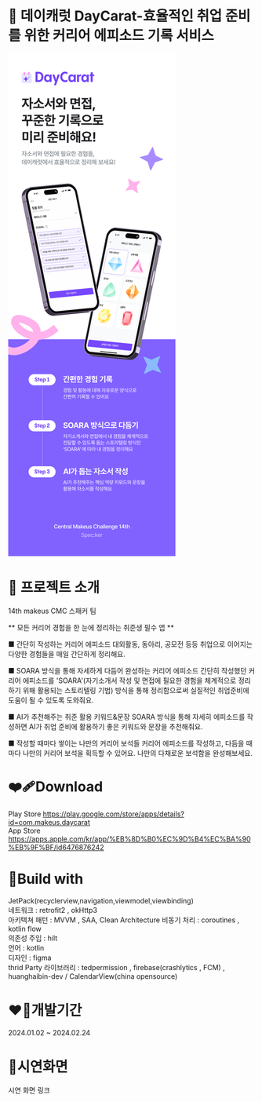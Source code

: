 # 💎 데이캐럿 DayCarat-효율적인 취업 준비를 위한 커리어 에피소드 기록 서비스
![image1](./image/image.png)

# 💎 프로젝트 소개
14th makeus CMC 스패커 팀 

** 모든 커리어 경험을 한 눈에 정리하는 취준생 필수 앱 **

■ 간단히 작성하는 커리어 에피소드
대외활동, 동아리, 공모전 등등 취업으로 이어지는 다양한 경험들을 매일 간단하게 정리해요.

■ SOARA 방식을 통해 자세하게 다듬어 완성하는 커리어 에피소드
간단히 작성했던 커리어 에피소드를 'SOARA'(자기소개서 작성 및 면접에 필요한 경험을 체계적으로 정리하기 위해 활용되는 스토리텔링 기법) 방식을 통해 정리함으로써 실질적인 취업준비에 도움이 될 수 있도록 도와줘요.

■ AI가 추천해주는 취준 활용 키워드&문장
SOARA 방식을 통해 자세히 에피소드를 작성하면 AI가 취업 준비에 활용하기 좋은 키워드와 문장을 추천해줘요.

■ 작성할 때마다 쌓이는 나만의 커리어 보석들
커리어 에피소드를 작성하고, 다듬을 때마다 나만의 커리어 보석을 획득할 수 있어요. 
나만의 다채로운 보석함을 완성해보세요.

# ❤‍🩹Download
Play Store https://play.google.com/store/apps/details?id=com.makeus.daycarat  
App Store https://apps.apple.com/kr/app/%EB%8D%B0%EC%9D%B4%EC%BA%90%EB%9F%BF/id6476876242

# 🩻Build with  
JetPack(recyclerview,navigation,viewmodel,viewbinding)  
네트워크 : retrofit2 , okHttp3  
아키텍쳐 패턴 : MVVM , SAA, Clean Architecture
비동기 처리 : coroutines , kotlin flow  
의존성 주입 : hilt  
언어 : kotlin  
디자인 : figma  
thrid Party 라이브러리 : tedpermission , firebase(crashlytics , FCM) , huanghaibin-dev / CalendarView(china opensource)  

# ❤️‍🔥개발기간
2024.01.02 ~ 2024.02.24

# 🪸시연화면
시연 화면 링크
